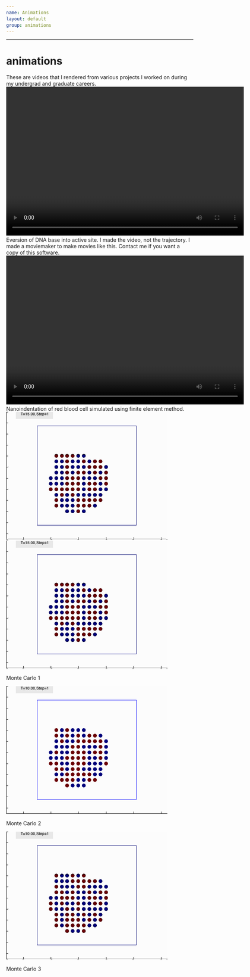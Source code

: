 ```yaml
---
name: Animations
layout: default
group: animations
---
```

---
<script src="http://api.html5media.info/1.1.8/html5media.min.js"></script>
<h1 class="page-header text-center"> animations </h1>
These are videos that I rendered from various projects I worked on during my undergrad and graduate careers.
<video src="eversion_03112010.mp4" width="640" height="400" controls preload></video>
<br>
Eversion of DNA base into active site. I made the video, not the trajectory. I made a moviemaker to make movies like this. Contact me if you want a copy of this software.
<br>
<video src="Indent_normal.mp4" width="640" height="400" controls preload></video>
<br>
Nanoindentation of red blood cell simulated using finite element method.
<img src="case1.gif" class="img-responsive center-block" alt="simulated annealing "/>
 
<div class="anneals">
    <div class="imgContainer">
        <img src="case1.gif"/>
        <p>Monte Carlo 1</p>
    </div>
    <div class="imgContainer">
        <img class="middle sim" src="case2.gif"/>
        <p>Monte Carlo 2</p>
    </div>
    <div class="imgContainer">
         <img src="case3.gif"/>
        <p>Monte Carlo 3</p>
    </div>
</div>

